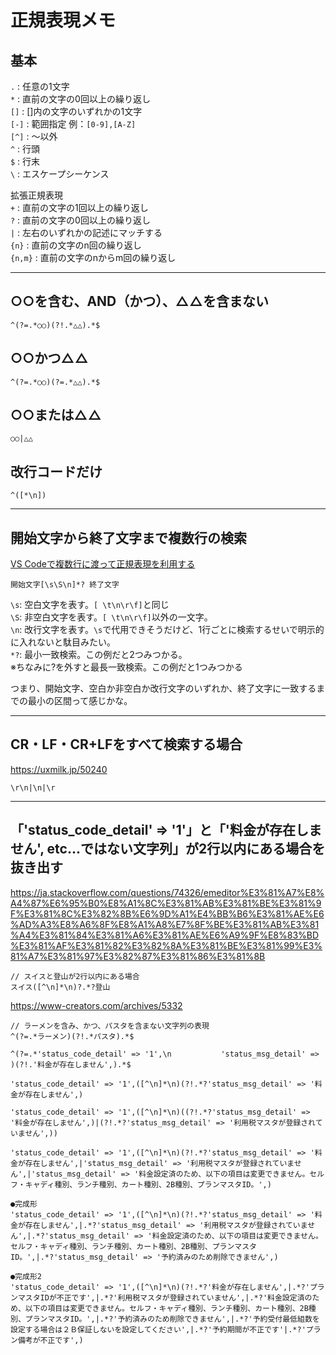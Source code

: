 # 正規表現メモ

## 基本

`.` : 任意の1文字  
`*` : 直前の文字の0回以上の繰り返し  
`[]` : []内の文字のいずれかの1文字  
`[-]` : 範囲指定 例：`[0-9],[A-Z]`  
`[^]` : ～以外  
`^` : 行頭  
`$` : 行末  
`\` : エスケープシーケンス  

拡張正規表現  
`+` : 直前の文字の1回以上の繰り返し  
`?` : 直前の文字の0回以上の繰り返し  
`|` : 左右のいずれかの記述にマッチする  
`{n}` : 直前の文字のn回の繰り返し  
`{n,m}` : 直前の文字のnからm回の繰り返し  

---

## ○○を含む、AND（かつ）、△△を含まない

```regexp
^(?=.*○○)(?!.*△△).*$
```

## ○○かつ△△

```regexp
^(?=.*○○)(?=.*△△).*$
```

## ○○または△△

```regexp
○○|△△
```

## 改行コードだけ

```regexp
^([*\n])
```

---

## 開始文字から終了文字まで複数行の検索

[VS Codeで複数行に渡って正規表現を利用する](https://qiita.com/birdwatcher/items/dee34a11619b11e1fe81)  

```regexp
開始文字[\s\S\n]*? 終了文字
```

`\s`: 空白文字を表す。`[ \t\n\r\f]`と同じ  
`\S`: 非空白文字を表す。`[ \t\n\r\f]`以外の一文字。  
`\n`: 改行文字を表す。`\s`で代用できそうだけど、1行ごとに検索するせいで明示的に入れないと駄目みたい。  
`*?`: 最小一致検索。この例だと2つみつかる。  
※ちなみに?を外すと最長一致検索。この例だと1つみつかる  

つまり、開始文字、空白か非空白か改行文字のいずれか、終了文字に一致するまでの最小の区間って感じかな。  

---

## CR・LF・CR+LFをすべて検索する場合

<https://uxmilk.jp/50240>  

```regexp
\r\n|\n|\r
```

---

## 「'status_code_detail' => '1'」と「'料金が存在しません', etc...ではない文字列」が2行以内にある場合を抜き出す

<https://ja.stackoverflow.com/questions/74326/emeditor%E3%81%A7%E8%A4%87%E6%95%B0%E8%A1%8C%E3%81%AB%E3%81%BE%E3%81%9F%E3%81%8C%E3%82%8B%E6%9D%A1%E4%BB%B6%E3%81%AE%E6%AD%A3%E8%A6%8F%E8%A1%A8%E7%8F%BE%E3%81%AB%E3%81%A4%E3%81%84%E3%81%A6%E3%81%AE%E6%A9%9F%E8%83%BD%E3%81%AF%E3%81%82%E3%82%8A%E3%81%BE%E3%81%99%E3%81%A7%E3%81%97%E3%82%87%E3%81%86%E3%81%8B>  

``` regexp
// スイスと登山が2行以内にある場合
スイス([^\n]*\n)?.*?登山
```

<https://www-creators.com/archives/5332>  

``` regexp
// ラーメンを含み、かつ、パスタを含まない文字列の表現
^(?=.*ラーメン)(?!.*パスタ).*$
```

``` regexp
^(?=.*'status_code_detail' => '1',\n           'status_msg_detail' => )(?!.'料金が存在しません',).*$

'status_code_detail' => '1',([^\n]*\n)(?!.*?'status_msg_detail' => '料金が存在しません',)

'status_code_detail' => '1',([^\n]*\n)((?!.*?'status_msg_detail' => '料金が存在しません',)|(?!.*?'status_msg_detail' => '利用税マスタが登録されていません',))

'status_code_detail' => '1',([^\n]*\n)(?!.*?'status_msg_detail' => '料金が存在しません',|'status_msg_detail' => '利用税マスタが登録されていません',|'status_msg_detail' => '料金設定済のため、以下の項目は変更できません。セルフ・キャディ種別、ランチ種別、カート種別、2B種別、プランマスタID。',)

●完成形
'status_code_detail' => '1',([^\n]*\n)(?!.*?'status_msg_detail' => '料金が存在しません',|.*?'status_msg_detail' => '利用税マスタが登録されていません',|.*?'status_msg_detail' => '料金設定済のため、以下の項目は変更できません。セルフ・キャディ種別、ランチ種別、カート種別、2B種別、プランマスタID。',|.*?'status_msg_detail' => '予約済みのため削除できません',)

●完成形2
'status_code_detail' => '1',([^\n]*\n)(?!.*?'料金が存在しません',|.*?'プランマスタIDが不正です',|.*?'利用税マスタが登録されていません',|.*?'料金設定済のため、以下の項目は変更できません。セルフ・キャディ種別、ランチ種別、カート種別、2B種別、プランマスタID。',|.*?'予約済みのため削除できません',|.*?'予約受付最低組数を設定する場合は２Ｂ保証しないを設定してください',|.*?'予約期間が不正です'|.*?'プラン備考が不正です',)
```
